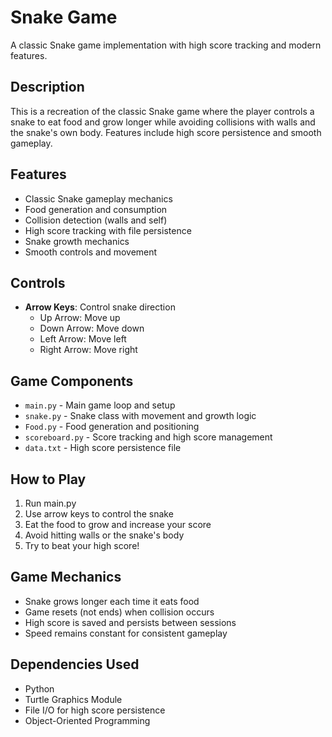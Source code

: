 # Snake Game

A classic Snake game implementation with high score tracking and modern features.

## Description

This is a recreation of the classic Snake game where the player controls a snake to eat food and grow longer while avoiding collisions with walls and the snake's own body. Features include high score persistence and smooth gameplay.

## Features

- Classic Snake gameplay mechanics
- Food generation and consumption
- Collision detection (walls and self)
- High score tracking with file persistence
- Snake growth mechanics
- Smooth controls and movement

## Controls

- **Arrow Keys**: Control snake direction
  - Up Arrow: Move up
  - Down Arrow: Move down
  - Left Arrow: Move left
  - Right Arrow: Move right

## Game Components

- `main.py` - Main game loop and setup
- `snake.py` - Snake class with movement and growth logic
- `Food.py` - Food generation and positioning
- `scoreboard.py` - Score tracking and high score management
- `data.txt` - High score persistence file

## How to Play

1. Run main.py
2. Use arrow keys to control the snake
3. Eat the food to grow and increase your score
4. Avoid hitting walls or the snake's body
5. Try to beat your high score!

## Game Mechanics

- Snake grows longer each time it eats food
- Game resets (not ends) when collision occurs
- High score is saved and persists between sessions
- Speed remains constant for consistent gameplay

## Dependencies Used

- Python
- Turtle Graphics Module
- File I/O for high score persistence
- Object-Oriented Programming